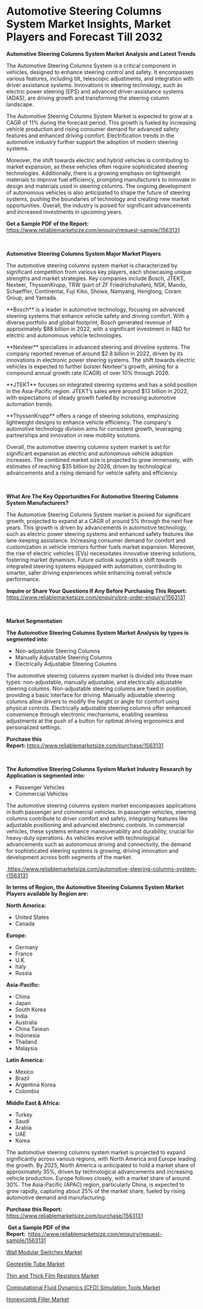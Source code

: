 <p><h1>Automotive Steering Columns System Market Insights, Market Players and Forecast Till 2032</h1></p><p><strong>Automotive Steering Columns System Market Analysis and Latest Trends</strong></p>
<p><p>The Automotive Steering Columns System is a critical component in vehicles, designed to enhance steering control and safety. It encompasses various features, including tilt, telescopic adjustments, and integration with driver assistance systems. Innovations in steering technology, such as electric power steering (EPS) and advanced driver-assistance systems (ADAS), are driving growth and transforming the steering column landscape.</p><p>The Automotive Steering Columns System Market is expected to grow at a CAGR of 11% during the forecast period. This growth is fueled by increasing vehicle production and rising consumer demand for advanced safety features and enhanced driving comfort. Electrification trends in the automotive industry further support the adoption of modern steering systems.</p><p>Moreover, the shift towards electric and hybrid vehicles is contributing to market expansion, as these vehicles often require sophisticated steering technologies. Additionally, there is a growing emphasis on lightweight materials to improve fuel efficiency, prompting manufacturers to innovate in design and materials used in steering columns. The ongoing development of autonomous vehicles is also anticipated to shape the future of steering systems, pushing the boundaries of technology and creating new market opportunities. Overall, the industry is poised for significant advancements and increased investments in upcoming years.</p></p>
<p><strong>Get a Sample PDF of the Report:&nbsp;</strong> <a href="https://www.reliablemarketsize.com/enquiry/request-sample/1563131?utm_campaign=2034&utm_medium=2&utm_source=Github&utm_content=ia&utm_term=30012025&utm_id=automotive-steering-columns-system">https://www.reliablemarketsize.com/enquiry/request-sample/1563131</a></p>
<p>&nbsp;</p>
<p><strong>Automotive Steering Columns System Major Market Players</strong></p>
<p><p>The automotive steering columns system market is characterized by significant competition from various key players, each showcasing unique strengths and market strategies. Key companies include Bosch, JTEKT, Nexteer, ThyssenKrupp, TRW (part of ZF Friedrichshafen), NSK, Mando, Schaeffler, Continental, Fuji Kiko, Showa, Namyang, Henglong, Coram Group, and Yamada.</p><p>**Bosch** is a leader in automotive technology, focusing on advanced steering systems that enhance vehicle safety and driving comfort. With a diverse portfolio and global footprint, Bosch generated revenue of approximately $88 billion in 2022, with a significant investment in R&D for electric and autonomous vehicle technologies.</p><p>**Nexteer** specializes in advanced steering and driveline systems. The company reported revenue of around $2.8 billion in 2022, driven by its innovations in electronic power steering systems. The shift towards electric vehicles is expected to further bolster Nexteer's growth, aiming for a compound annual growth rate (CAGR) of over 10% through 2026.</p><p>**JTEKT** focuses on integrated steering systems and has a solid position in the Asia-Pacific region. JTEKT’s sales were around $13 billion in 2022, with expectations of steady growth fueled by increasing automotive automation trends.</p><p>**ThyssenKrupp** offers a range of steering solutions, emphasizing lightweight designs to enhance vehicle efficiency. The company's automotive technology division aims for consistent growth, leveraging partnerships and innovation in new mobility solutions.</p><p>Overall, the automotive steering columns system market is set for significant expansion as electric and autonomous vehicle adoption increases. The combined market size is projected to grow immensely, with estimates of reaching $35 billion by 2026, driven by technological advancements and a rising demand for vehicle safety and efficiency.</p></p>
<p>&nbsp;</p>
<p><strong>What Are The Key Opportunities For Automotive Steering Columns System Manufacturers?</strong></p>
<p><p>The Automotive Steering Columns System market is poised for significant growth, projected to expand at a CAGR of around 5% through the next five years. This growth is driven by advancements in automotive technology, such as electric power steering systems and enhanced safety features like lane-keeping assistance. Increasing consumer demand for comfort and customization in vehicle interiors further fuels market expansion. Moreover, the rise of electric vehicles (EVs) necessitates innovative steering solutions, fostering market dynamism. Future outlook suggests a shift towards integrated steering systems equipped with automation, contributing to smarter, safer driving experiences while enhancing overall vehicle performance.</p></p>
<p><strong>Inquire or Share Your Questions If Any Before Purchasing This Report:</strong> <a href="https://www.reliablemarketsize.com/enquiry/pre-order-enquiry/1563131?utm_campaign=2034&utm_medium=2&utm_source=Github&utm_content=ia&utm_term=30012025&utm_id=automotive-steering-columns-system">https://www.reliablemarketsize.com/enquiry/pre-order-enquiry/1563131</a></p>
<p>&nbsp;</p>
<p><strong>Market Segmentation</strong></p>
<p><strong>The Automotive Steering Columns System Market Analysis by types is segmented into:</strong></p>
<p><ul><li>Non-adjustable Steering Columns</li><li>Manually Adjustable Steering Columns</li><li>Electrically Adjustable Steering Columns</li></ul></p>
<p><p>The automotive steering columns system market is divided into three main types: non-adjustable, manually adjustable, and electrically adjustable steering columns. Non-adjustable steering columns are fixed in position, providing a basic interface for driving. Manually adjustable steering columns allow drivers to modify the height or angle for comfort using physical controls. Electrically adjustable steering columns offer enhanced convenience through electronic mechanisms, enabling seamless adjustments at the push of a button for optimal driving ergonomics and personalized settings.</p></p>
<p><strong>Purchase this Report:&nbsp;</strong><a href="https://www.reliablemarketsize.com/purchase/1563131?utm_campaign=2034&utm_medium=2&utm_source=Github&utm_content=ia&utm_term=30012025&utm_id=automotive-steering-columns-system">https://www.reliablemarketsize.com/purchase/1563131</a></p>
<p>&nbsp;</p>
<p><strong>The Automotive Steering Columns System Market Industry Research by Application is segmented into:</strong></p>
<p><ul><li>Passenger Vehicles</li><li>Commercial Vehicles</li></ul></p>
<p><p>The automotive steering columns system market encompasses applications in both passenger and commercial vehicles. In passenger vehicles, steering columns contribute to driver comfort and safety, integrating features like adjustable positioning and advanced electronic controls. In commercial vehicles, these systems enhance maneuverability and durability, crucial for heavy-duty operations. As vehicles evolve with technological advancements such as autonomous driving and connectivity, the demand for sophisticated steering systems is growing, driving innovation and development across both segments of the market.</p></p>
<p><a href="https://www.reliablemarketsize.com/automotive-steering-columns-system-r1563131?utm_campaign=2034&utm_medium=2&utm_source=Github&utm_content=ia&utm_term=30012025&utm_id=automotive-steering-columns-system">&nbsp;https://www.reliablemarketsize.com/automotive-steering-columns-system-r1563131</a></p>
<p><strong>In terms of Region, the Automotive Steering Columns System Market Players available by Region are:</strong></p>
<p>
    <p> <strong> North America: </strong>
        <ul>
            <li>United States</li>
            <li>Canada</li>
        </ul>
        </p> 
    <p> <strong> Europe: </strong>
        <ul>
            <li>Germany</li>
            <li>France</li>
            <li>U.K.</li>
            <li>Italy</li>
            <li>Russia</li>
        </ul>
        </p> 
    <p> <strong> Asia-Pacific: </strong>
        <ul>
            <li>China</li>
            <li>Japan</li>
            <li>South Korea</li>
            <li>India</li>
            <li>Australia</li>
            <li>China Taiwan</li>
            <li>Indonesia</li>
            <li>Thailand</li>
            <li>Malaysia</li>
        </ul>
        </p> 
    <p> <strong> Latin America: </strong>
        <ul>
            <li>Mexico</li>
            <li>Brazil</li>
            <li>Argentina Korea</li>
            <li>Colombia</li>
        </ul>
        </p> 
    <p> <strong> Middle East & Africa: </strong>
        <ul>
            <li>Turkey</li>
            <li>Saudi</li>
            <li>Arabia</li>
            <li>UAE</li>
            <li>Korea</li>
        </ul>
    </p>
    </p>
<p><p>The automotive steering columns system market is projected to expand significantly across various regions, with North America and Europe leading the growth. By 2025, North America is anticipated to hold a market share of approximately 35%, driven by technological advancements and increasing vehicle production. Europe follows closely, with a market share of around 30%. The Asia-Pacific (APAC) region, particularly China, is expected to grow rapidly, capturing about 25% of the market share, fueled by rising automotive demand and manufacturing.</p></p>
<p><strong>Purchase this Report: </strong><a href="https://www.reliablemarketsize.com/purchase/1563131?utm_campaign=2034&utm_medium=2&utm_source=Github&utm_content=ia&utm_term=30012025&utm_id=automotive-steering-columns-system">https://www.reliablemarketsize.com/purchase/1563131</a></p>
<p>&nbsp;<strong>Get a Sample PDF of the Report:&nbsp;&nbsp;</strong><a href="https://www.reliablemarketsize.com/enquiry/request-sample/1563131?utm_campaign=2034&utm_medium=2&utm_source=Github&utm_content=ia&utm_term=30012025&utm_id=automotive-steering-columns-system">https://www.reliablemarketsize.com/enquiry/request-sample/1563131</a></p>
<p><strong></strong></p>
<p><p><a href="https://www.linkedin.com/pulse/size-globalwall-modular-switches-market-compounded-annual-vblyc?utm_campaign=2034&utm_medium=2&utm_source=Github&utm_content=ia&utm_term=30012025&utm_id=automotive-steering-columns-system">Wall Modular Switches Market</a></p><p><a href="https://github.com/ccreola81/Market-Research-Report-List-1/blob/main/geotextile-tube-market.md?utm_campaign=2034&utm_medium=2&utm_source=Github&utm_content=ia&utm_term=30012025&utm_id=automotive-steering-columns-system">Geotextile Tube Market</a></p><p><a href="https://www.linkedin.com/pulse/global-thin-thick-film-resistors-market-trends-applications-6mt8c?utm_campaign=2034&utm_medium=2&utm_source=Github&utm_content=ia&utm_term=30012025&utm_id=automotive-steering-columns-system">Thin and Thick Film Resistors Market</a></p><p><a href="https://www.linkedin.com/pulse/comprehensive-analysis-computational-fluid-dynamics-miloc?utm_campaign=2034&utm_medium=2&utm_source=Github&utm_content=ia&utm_term=30012025&utm_id=automotive-steering-columns-system">Computational Fluid Dynamics (CFD) Simulation Tools Market</a></p><p><a href="https://github.com/bolalfredia7777/Market-Research-Report-List-1/blob/main/honeycomb-filler-market.md?utm_campaign=2034&utm_medium=2&utm_source=Github&utm_content=ia&utm_term=30012025&utm_id=automotive-steering-columns-system">Honeycomb Filler Market</a></p></p>